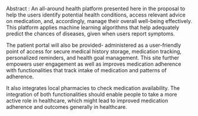 Abstract : An all-around health platform presented here in the proposal to help the users identify potential health conditions, access relevant advice on medication, and, accordingly, manage their overall well-being effectively. This platform applies machine learning algorithms that help adequately predict the chances of diseases, given when users report symptoms. 

The patient portal will also be provided- administered as a user-friendly point of access for secure medical history storage, medication tracking, personalized reminders, and health goal management. This site further empowers user engagement as well as improves medication adherence with functionalities that track intake of medication and patterns of adherence.

 It also integrates local pharmacies to check medication availability. The integration of both functionalities should enable people to take a more active role in healthcare, which might lead to improved medication adherence and outcomes generally in healthcare.
